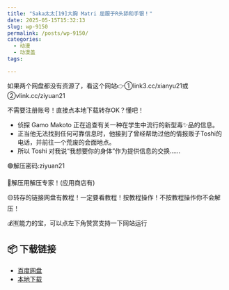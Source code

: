 ```yaml
---
title: "Saka太太[19]大胸 Matri 屈服于R头舔和手银！"
date: 2025-05-15T15:32:13
slug: wp-9150
permalink: /posts/wp-9150/
categories:
  - 动漫
  - 动漫盖
tags:

---
```


如果两个网盘都没有资源了，看这个网站👉①link3.cc/xianyu21或②vlink.cc/ziyuan21

不需要注册账号！直接点本地下载转存OK？懂吧！

*   侦探 Gamo Makoto 正在追查有关一种在学生中流行的新型毒✨品的信息。
*   正当他无法找到任何可靠信息时，他接到了曾经帮助过他的情报贩子Toshi的电话，并前往一个荒废的会面地点。
*   所以 Toshi 对我说“我想要你的身体”作为提供信息的交换……

🟢解压密码:ziyuan21

🔵解压用解压专家！(应用商店有)

🟡转存的链接网盘有教程！一定要看教程！按教程操作！不按教程操作你不会解压！

💰🈶能力的宝，可以点左下角赞赏支持一下网站运行

## 📦 下载链接
- [百度网盘](https://blziyuan21.com/pay-download/9150?key=08696e6431&down_id=0)
- [本地下载](https://blziyuan21.com/pay-download/9150?key=08696e6431&down_id=1)

